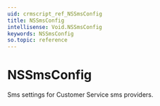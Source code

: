 ```yaml
---
uid: crmscript_ref_NSSmsConfig
title: NSSmsConfig
intellisense: Void.NSSmsConfig
keywords: NSSmsConfig
so.topic: reference
---
```


# NSSmsConfig

Sms settings for Customer Service sms providers.
